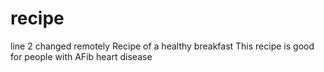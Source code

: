 # recipe
line 2 changed remotely
Recipe of a healthy breakfast
This recipe is good for people with AFib heart disease

